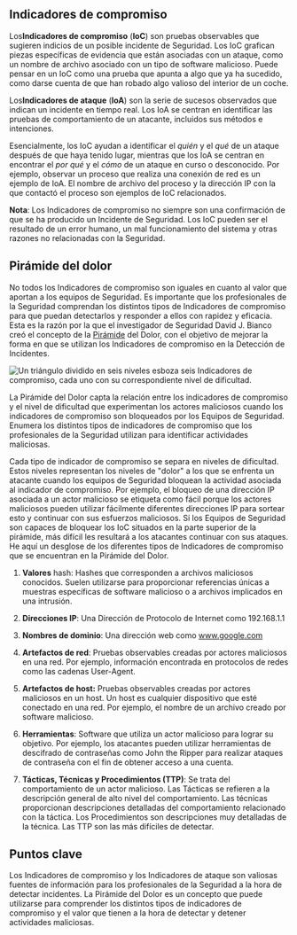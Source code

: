 
## Indicadores de compromiso

Los**Indicadores de compromiso** (**IoC**) son pruebas observables que sugieren indicios de un posible incidente de Seguridad. Los IoC grafican piezas específicas de evidencia que están asociadas con un ataque, como un nombre de archivo asociado con un tipo de software malicioso. Puede pensar en un IoC como una prueba que apunta a algo que ya ha sucedido, como darse cuenta de que han robado algo valioso del interior de un coche.

Los**Indicadores de ataque** (**IoA**) son la serie de sucesos observados que indican un incidente en tiempo real. Los IoA se centran en identificar las pruebas de comportamiento de un atacante, incluidos sus métodos e intenciones.

Esencialmente, los IoC ayudan a identificar el _quién_ y el _qué_ de un ataque después de que haya tenido lugar, mientras que los IoA se centran en encontrar el _por qué_ y el _cómo_ de un ataque en curso o desconocido. Por ejemplo, observar un proceso que realiza una conexión de red es un ejemplo de IoA. El nombre de archivo del proceso y la dirección IP con la que contactó el proceso son ejemplos de IoC relacionados.

**Nota**: Los Indicadores de compromiso no siempre son una confirmación de que se ha producido un Incidente de Seguridad. Los IoC pueden ser el resultado de un error humano, un mal funcionamiento del sistema y otras razones no relacionadas con la Seguridad.

## Pirámide del dolor

No todos los Indicadores de compromiso son iguales en cuanto al valor que aportan a los equipos de Seguridad. Es importante que los profesionales de la Seguridad comprendan los distintos tipos de Indicadores de compromiso para que puedan detectarlos y responder a ellos con rapidez y eficacia. Esta es la razón por la que el investigador de Seguridad David J. Bianco creó el concepto de la [Pirámide](http://detect-respond.blogspot.com/2013/03/the-pyramid-of-pain.html) del Dolor, con el objetivo de mejorar la forma en que se utilizan los Indicadores de compromiso en la Detección de Incidentes.

![Un triángulo dividido en seis niveles esboza seis Indicadores de compromiso, cada uno con su correspondiente nivel de dificultad.](https://d3c33hcgiwev3.cloudfront.net/imageAssetProxy.v1/5wpDfG3dRQyt3j7I9Vem3Q_31d63be045bc492e9b94aaeeb809a2f1_b5ndsAVFpYfEQSnQvmCly3Ws1dMEo2js79jF_lmAHf6cke-2RsAJfd2JrQ4GoFZdLOIdxxGx-AyNc-cnn4dolkvJLj1dydB1g0JmArLZWeZy7VJLFagiJ0xcq1oz7oirJA4dN8qjz6CI87yrOt-QSvGE7J28YVbPtj59GiU35sLHgGU8RIqqEkRI-JAk5w?expiry=1760486400000&hmac=XVTYScDoP3QEZLE8llYsfRKcJUsi2JZHraDHS4Szw1c)

La Pirámide del Dolor capta la relación entre los indicadores de compromiso y el nivel de dificultad que experimentan los actores maliciosos cuando los indicadores de compromiso son bloqueados por los Equipos de Seguridad. Enumera los distintos tipos de indicadores de compromiso que los profesionales de la Seguridad utilizan para identificar actividades maliciosas.

Cada tipo de indicador de compromiso se separa en niveles de dificultad. Estos niveles representan los niveles de "dolor" a los que se enfrenta un atacante cuando los equipos de Seguridad bloquean la actividad asociada al indicador de compromiso. Por ejemplo, el bloqueo de una dirección IP asociada a un actor malicioso se etiqueta como fácil porque los actores maliciosos pueden utilizar fácilmente diferentes direcciones IP para sortear esto y continuar con sus esfuerzos maliciosos. Si los Equipos de Seguridad son capaces de bloquear los IoC situados en la parte superior de la pirámide, más difícil les resultará a los atacantes continuar con sus ataques. He aquí un desglose de los diferentes tipos de Indicadores de compromiso que se encuentran en la Pirámide del Dolor.

1. **Valores** hash: Hashes que corresponden a archivos maliciosos conocidos. Suelen utilizarse para proporcionar referencias únicas a muestras específicas de software malicioso o a archivos implicados en una intrusión.
    
2. **Direcciones IP**: Una Dirección de Protocolo de Internet como 192.168.1.1
    
3. **Nombres de dominio**: Una dirección web como www.google.com
    
4. **Artefactos de red**: Pruebas observables creadas por actores maliciosos en una red. Por ejemplo, información encontrada en protocolos de redes como las cadenas User-Agent.
    
5. **Artefactos de host:** Pruebas observables creadas por actores maliciosos en un host. Un host es cualquier dispositivo que esté conectado en una red. Por ejemplo, el nombre de un archivo creado por software malicioso.
    
6. **Herramientas**: Software que utiliza un actor malicioso para lograr su objetivo. Por ejemplo, los atacantes pueden utilizar herramientas de descifrado de contraseñas como John the Ripper para realizar ataques de contraseña con el fin de obtener acceso a una cuenta.
    
7. **Tácticas, Técnicas y Procedimientos (TTP)**: Se trata del comportamiento de un actor malicioso. Las Tácticas se refieren a la descripción general de alto nivel del comportamiento. Las técnicas proporcionan descripciones detalladas del comportamiento relacionado con la táctica. Los Procedimientos son descripciones muy detalladas de la técnica. Las TTP son las más difíciles de detectar.
    

## Puntos clave

Los Indicadores de compromiso y los Indicadores de ataque son valiosas fuentes de información para los profesionales de la Seguridad a la hora de detectar incidentes. La Pirámide del Dolor es un concepto que puede utilizarse para comprender los distintos tipos de indicadores de compromiso y el valor que tienen a la hora de detectar y detener actividades maliciosas.